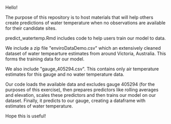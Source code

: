 Hello! 

The purpose of this repository is to host materials that will help others create predictions of water temperature when no observations are available for their candidate sites. 

predict_watertemp.Rmd includes code to help users train our model to data. 

We include a zip file "enviroDataDemo.csv" which an extensively cleaned dataset of water tempearture estimates from around Victoria, Australia. This forms the training data for our model.

We also include "gauge_405294.csv". This contains only air temperature estimates for this gauge and no water temperature data. 

Our code loads the available data and excludes gauge 405294 (for the purposes of this exercise), then prepares predictors like rolling averages and elevation, scales these predictors and then trains our model on our dataset. Finally, it predicts to our gauge, creating a dataframe with estimates of water temperature. 

Hope this is useful!
